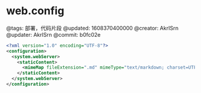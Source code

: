 # web.config

@tags: 部署，代码片段
@updated: 1608370400000
@creator: AkrISrn
@updater: AkrISrn
@commit: b0fc02e

```xml
<?xml version="1.0" encoding="UTF-8"?>
<configuration>
  <system.webServer>
    <staticContent>
      <mimeMap fileExtension=".md" mimeType="text/markdown; charset=UTF-8"/>
    </staticContent>
  </system.webServer>
</configuration>
```
